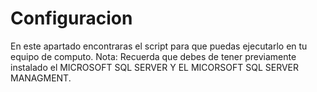 # Configuracion
En este apartado encontraras el script para que puedas ejecutarlo en tu equipo de computo. 
Nota: Recuerda que debes de tener previamente instalado el MICROSOFT SQL SERVER Y EL MICORSOFT SQL SERVER MANAGMENT.
